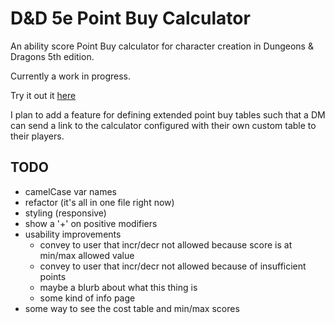 # D&D 5e Point Buy Calculator

An ability score Point Buy calculator for character creation in Dungeons & Dragons 5th edition.

Currently a work in progress.

Try it out it [here](https://rush340.github.io/dnd-ability-calc)

I plan to add a feature for defining extended point buy tables such that a DM can send a link to the calculator configured with their own custom table to their players.


## TODO

- camelCase var names
- refactor (it's all in one file right now)
- styling (responsive)
- show a '+' on positive modifiers
- usability improvements
    - convey to user that incr/decr not allowed because score is at min/max allowed value
    - convey to user that incr/decr not allowed because of insufficient points
    - maybe a blurb about what this thing is
    - some kind of info page
- some way to see the cost table and min/max scores
